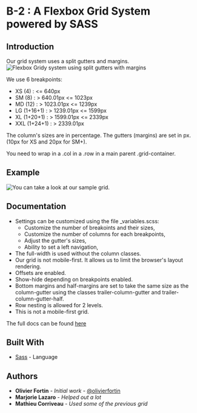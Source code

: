 # B-2 : A Flexbox Grid System powered by SASS

## Introduction

Our grid system uses a split gutters and margins.
![Flexbox Gridy system using split gutters with margins](https://zellwk.com/images/2016/building-grid-systems/pattern-split-margin.png)

We use 6 breakpoints:
- XS (4) : <= 640px
- SM (8) : > 640.01px <= 1023px
- MD (12) : > 1023.01px <= 1239px
- LG (1+16+1) : > 1239.01px <= 1599px
- XL (1+20+1) : > 1599.01px <= 2339px
- XXL (1+24+1) : > 2339.01px


The column's sizes are in percentage. The gutters (margins) are set in px. (10px for XS and 20px for SM+).

You need to wrap in a .col in a .row in a main parent .grid-container.


## Example
![You can take a look at our sample grid.](http://plnkr.co/edit/dJabuo?p=preview)

## Documentation
- Settings can be customized using the file _variables.scss:
    - Customize the number of breakoints and their sizes,
    - Customize the number of columns for each breakpoints,
    - Adjust the gutter's sizes,
    - Ability to set a left navigation,
- The full-width is used without the column classes.
- Our grid is not mobile-first. It allows us to limit the browser's layout rendering.
- Offsets are enabled.
- Show-hide depending on breakpoints enabled.
- Bottom margins and half-margins are set to take the same size as the column-gutter using the classes trailer-column-gutter and trailer-column-gutter-half.
- Row nesting is allowed for 2 levels.
- This is not a mobile-first grid.

The full docs can be found [here](https://cbcradiocanada.atlassian.net/wiki/spaces/UNIT/pages/64061759/Grille+B-2+en+cours)


## Built With
* [Sass](https://sass-lang.com/) - Language


## Authors
- **Olivier Fortin** - *Initial work* - [@olivierfortin](https://github.com/olivierfortin)
- **Marjorie Lazaro** - *Helped out a lot*
- **Mathieu Corriveau** - *Used some of the previous grid*